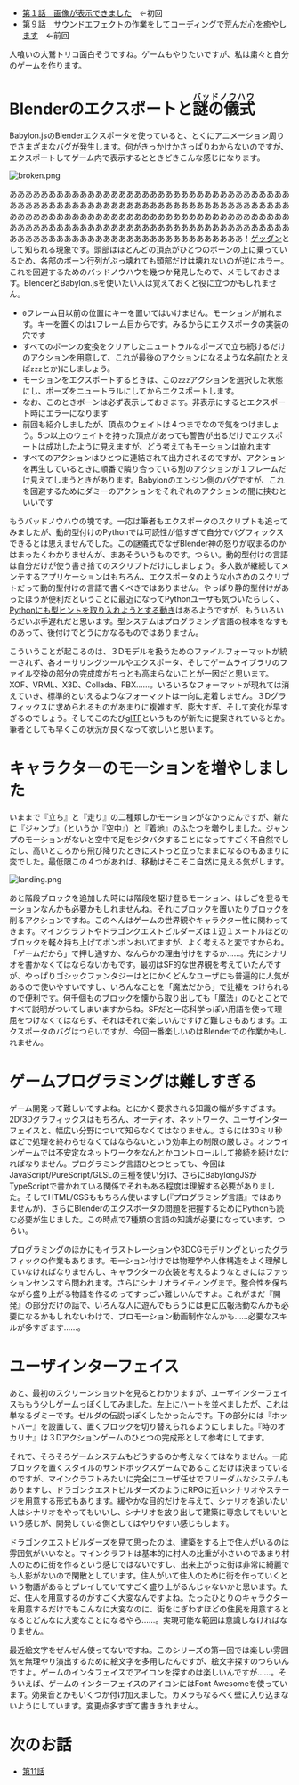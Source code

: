 <!-- {
  "id": "b1731c7b802cfc835b42",
  "created_at": "2016-12-08T21:54:57+09:00",
  "tags": [
    {
      "name": "JavaScript",
      "versions": []
    },
    {
      "name": "Blender",
      "versions": []
    },
    {
      "name": "Babylon.js",
      "versions": []
    },
    {
      "name": "purescript",
      "versions": []
    }
  ],
  "title": "モナドのまほう　第10話『ゲッダン☆と謎の儀式《バッド・ノウハウ》』"
} -->
* [第１話　画像が表示できました](http://qiita.com/hiruberuto/items/5321d8cebce7b87851f6)　←初回
* [第９話　サウンドエフェクトの作業をしてコーディングで荒んだ心を癒やします](http://qiita.com/hiruberuto/items/5962fc29e2c168671d3f)　←前回


人喰いの大鷲トリコ面白そうですね。ゲームもやりたいですが、私は粛々と自分のゲームを作ります。


# Blenderのエクスポートと<ruby>謎の儀式<rt>バッドノウハウ</rt><ruby>

Babylon.jsのBlenderエクスポータを使っていると、とくにアニメーション周りでさまざまなバグが発生します。何がきっかけかさっぱりわからないのですが、エクスポートしてゲーム内で表示するとときどきこんな感じになります。

![broken.png](https://qiita-image-store.s3.amazonaws.com/0/64695/a54919ce-1772-43d9-22b4-7d9c575059d5.png)

ああああああああああああああああああああああああああああああああああああああああああああああああああああああああああああああああああああああああああああああああああああああああああああああああああああああああああああああああああああああああああああああああああああああああああああああああああああああああああああああああああああああああああああああ！[ゲッダン](http://www.nicovideo.jp/watch/sm602860)として知られる現象です。頭部はほとんどの頂点がひとつのボーンの上に乗っているため、各部のボーン行列がぶっ壊れても頭部だけは壊れないのが逆にホラー。これを回避するためのバッドノウハウを幾つか発見したので、メモしておきます。BlenderとBabylon.jsを使いたい人は覚えておくと役に立つかもしれません。

* `0`フレーム目以前の位置にキーを置いてはいけません。モーションが崩れます。キーを置くのは`1`フレーム目からです。みるからにエクスポータの実装の穴です
* すべてのボーンの変換をクリアしたニュートラルなポーズで立ち続けるだけのアクションを用意して、これが最後のアクションになるような名前(たとえば`zzz`とか)にしましょう。
* モーションをエクスポートするときは、この`zzz`アクションを選択した状態にし、ポーズをニュートラルにしてからエクスポートします。
* なお、このときボーンは必ず表示しておきます。非表示にするとエクスポート時にエラーになります
* 前回も紹介しましたが、頂点のウェイトは４つまでなので気をつけましょう。5つ以上のウェイトを持った頂点があっても警告が出るだけでエクスポートは成功したように見えますが、どう考えてもモーションは崩れます
* すべてのアクションはひとつに連結されて出力されるのですが、アクションを再生しているときに順番で隣り合っている別のアクションが１フレームだけ見えてしまうときがあります。Babylonのエンジン側のバグですが、これを回避するためにダミーのアクションをそれぞれのアクションの間に挟むといいです

もうバッドノウハウの塊です。一応は筆者もエクスポータのスクリプトも追ってみましたが、動的型付けのPythonでは可読性が低すぎて自分でバグフィックスできるとは思えませんでした。この謎儀式でなぜBlender神の怒りが収まるのかはまったくわかりませんが、まあそういうものです。つらい。動的型付けの言語は自分だけが使う書き捨てのスクリプトだけにしましょう。多人数が継続してメンテするアプリケーションはもちろん、エクスポータのような小さめのスクリプトだって動的型付けの言語で書くべきではありません。やっぱり静的型付けがあったほうが便利だということに最近になってPythonユーザも気づいたらしく、[Pythonにも型ヒントを取り入れようとする動き](http://qiita.com/t2y/items/f95f6efe163b29be59af)はあるようですが、もういろいろだいぶ手遅れだと思います。型システムはプログラミング言語の根本をなすものあって、後付けでどうにかなるものではありません。


こういうことが起こるのは、３Dモデルを扱うためのファイルフォーマットが統一されず、各オーサリングツールやエクスポータ、そしてゲームライブラリのファイル交換の部分の完成度がちっとも高まらないことが一因だと思います。XOF、VRML、X3D、Collada、FBX……。いろいろなフォーマットが現れては消えていき、標準的といえるようなフォーマットは一向に定着しません。３Dグラフィックスに求められるものがあまりに複雑すぎ、膨大すぎ、そして変化が早すぎるのでしょう。そしてこのたび[glTF](http://qiita.com/emadurandal/items/1a034c4addd7ff8b5184)というものが新たに提案されているとか。筆者としても早くこの状況が良くなって欲しいと思います。


# キャラクターのモーションを増やしました

いままで『立ち』と『走り』の二種類しかモーションがなかったんですが、新たに『ジャンプ』（というか『空中』）と『着地』のふたつを増やしました。ジャンプのモーションがないと空中で足をジタバタすることになってすごく不自然でしたし、高いところから飛び降りたときにストっと立ったままになるのもあまりに変でした。最低限この４つがあれば、移動はそこそこ自然に見える気がします。

![landing.png](https://qiita-image-store.s3.amazonaws.com/0/64695/1160113f-d505-b821-80ed-0a2b9ac54cba.png)

あと階段ブロックを追加した時には階段を駆け登るモーション、はしごを登るモーションなんかも必要かもしれませんね。それにブロックを置いたりブロックを削るアクションですね。このへんはゲームの世界観やキャラクター性に関わってきます。マインクラフトやドラゴンクエストビルダーズは１辺１メートルほどのブロックを軽々持ち上げてポンポンおいてますが、よく考えると変ですからね。「ゲームだから」で押し通すか、なんらかの理由付けをするか……。先にシナリオを書かなくてはならないかもです。最初はSF的な世界観を考えていたんですが、やっぱりゴシックファンタジーはとにかくどんなユーザにも普遍的に人気があるので使いやすいですし、いろんなことを「魔法だから」で辻褄をつけられるので便利です。何千個ものブロックを懐から取り出しても「魔法」のひとことですべて説明がついてしまいますからね。SFだと一応科学っぽい用語を使って理屈をつけなくてはならず、それはそれで楽しいんですけど難しさもあります。エクスポータのバグはつらいですが、今回一番楽しいのはBlenderでの作業かもしれません。




# ゲームプログラミングは難しすぎる

ゲーム開発って難しいですよね。とにかく要求される知識の幅が多すぎます。2D/3Dグラフィックスはもちろん、オーディオ、ネットワーク、ユーザインターフェイスと、幅広い分野について知らなくてはなりません。さらには30ミリ秒ほどで処理を終わらせなくてはならないという効率上の制限の厳しさ。オンラインゲームでは不安定なネットワークをなんとかコントロールして接続を続けなければなりません。プログラミング言語ひとつとっても、今回はJavaScript/PureScript/GLSLの三種を使い分け、さらにBabylongJSがTypeScriptで書かれている関係でそれもある程度は理解する必要がありました。そしてHTML/CSSももちろん使いますし(『プログラミング言語』ではありませんが)、さらにBlenderのエクスポータの問題を把握するためにPythonも読む必要が生じました。この時点で7種類の言語の知識が必要になっています。つらい。

プログラミングのほかにもイラストレーションや3DCGモデリングといったグラフィックの作業もあります。モーション付けでは物理学や人体構造をよく理解していなければなりませんし、キャラクターの衣装を考えるようなときにはファッションセンスすら問われます。さらにシナリオライティングまで。整合性を保ちながら盛り上がる物語を作るのってすっごい難しいんですよ。これがまだ『開発』の部分だけの話で、いろんな人に遊んでもらうには更に広報活動なんかも必要になるかもしれないわけで、プロモーション動画制作なんかも……必要なスキルが多すぎます……。



# ユーザインターフェイス

あと、最初のスクリーンショットを見るとわかりますが、ユーザインターフェイスももう少しゲームっぽくしてみました。左上にハートを並べましたが、これは単なるダミーです。ゼルダの伝説っぽくしたかったんです。下の部分には『ホットバー』を設置して、置くブロックを切り替えられるようにしました。『時のオカリナ』は３Dアクションゲームのひとつの完成形として参考にしてます。

それで、そろそろゲームシステムもどうするのか考えなくてはなりません。一応ブロックを置くスタイルのサンドボックスゲームであることだけは決まっているのですが、マインクラフトみたいに完全にユーザ任せでフリーダムなシステムもありますし、ドラゴンクエストビルダーズのようにRPGに近いシナリオやステージを用意する形式もあります。緩やかな目的だけを与えて、シナリオを追いたい人はシナリオをやってもいいし、シナリオを放り出して建築に専念してもいいという感じが、開発している側としてはやりやすい感じもします。

ドラゴンクエストビルダーズを見て思ったのは、建築をする上で住人がいるのは雰囲気がいいなと。マインクラフトは基本的に村人の比重が小さいのであまり村人のために街を作るという感じではないですし、出来上がった街は非常に綺麗でも人影がないので閑散としています。住人がいて住人のために街を作っていくという物語があるとプレイしていてすごく盛り上がるんじゃないかと思います。ただ、住人を用意するのがすごく大変なんですよね。たったひとりのキャラクターを用意するだけでもこんなに大変なのに、街をにぎわすほどの住民を用意するとなるとどんなに大変なことになるやら……。実現可能な範囲は意識しなければなりません。

最近絵文字をぜんぜん使ってないですね。このシリーズの第一回では楽しい雰囲気を無理やり演出するために絵文字を多用したんですが、絵文字探すのつらいんですよ。ゲームのインタフェイスでアイコンを探すのは楽しいんですが……。そういえば、ゲームのインターフェイスのアイコンにはFont Awesomeを使っています。効果音とかもいくつか付け加えました。カメラもなるべく壁に入り込まないようにしています。変更点多すぎて書ききれません。




# 次のお話

* [第11話](http://qiita.com/hiruberuto/items/d057a411bfd10a0b7924)
　　　　











